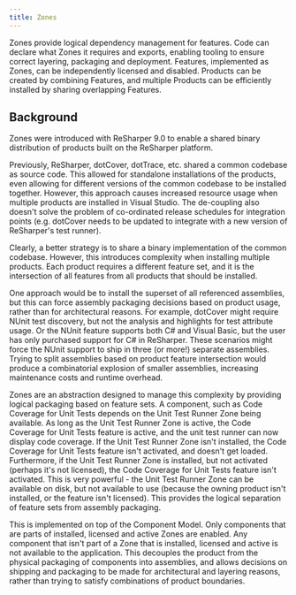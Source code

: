```yaml
---
title: Zones
---
```


Zones provide logical dependency management for features. Code can declare what Zones it requires and exports, enabling tooling to ensure correct layering, packaging and deployment. Features, implemented as Zones, can be independently licensed and disabled. Products can be created by combining Features, and multiple Products can be efficiently installed by sharing overlapping Features.

## Background

Zones were introduced with ReSharper 9.0 to enable a shared binary distribution of products built on the ReSharper platform.

Previously, ReSharper, dotCover, dotTrace, etc. shared a common codebase as source code. This allowed for standalone installations of the products, even allowing for different versions of the common codebase to be installed together. However, this approach causes increased resource usage when multiple products are installed in Visual Studio. The de-coupling also doesn't solve the problem of co-ordinated release schedules for integration points (e.g. dotCover needs to be updated to integrate with a new version of ReSharper's test runner).

Clearly, a better strategy is to share a binary implementation of the common codebase. However, this introduces complexity when installing multiple products. Each product requires a different feature set, and it is the intersection of all features from all products that should be installed.

One approach would be to install the superset of all referenced assemblies, but this can force assembly packaging decisions based on product usage, rather than for architectural reasons. For example, dotCover might require NUnit test discovery, but not the analysis and highlights for test attribute usage. Or the NUnit feature supports both C# and Visual Basic, but the user has only purchased support for C# in ReSharper. These scenarios might force the NUnit support to ship in three (or more!) separate assemblies. Trying to split assemblies based on product feature intersection would produce a combinatorial explosion of smaller assemblies, increasing maintenance costs and runtime overhead.

Zones are an abstraction designed to manage this complexity by providing logical packaging based on feature sets. A component, such as Code Coverage for Unit Tests depends on the Unit Test Runner Zone being available. As long as the Unit Test Runner Zone is active, the Code Coverage for Unit Tests feature is active, and the unit test runner can now display code coverage. If the Unit Test Runner Zone isn't installed, the Code Coverage for Unit Tests feature isn't activated, and doesn't get loaded. Furthermore, if the Unit Test Runner Zone is installed, but not activated (perhaps it's not licensed), the Code Coverage for Unit Tests feature isn't activated. This is very powerful - the Unit Test Runner Zone can be available on disk, but not available to use (because the owning product isn't installed, or the feature isn't licensed). This provides the logical separation of feature sets from assembly packaging.

This is implemented on top of the Component Model. Only components that are parts of installed, licensed and active Zones are enabled. Any component that isn't part of a Zone that is installed, licensed and active is not available to the application. This decouples the product from the physical packaging of components into assemblies, and allows decisions on shipping and packaging to be made for architectural and layering reasons, rather than trying to satisfy combinations of product boundaries.
